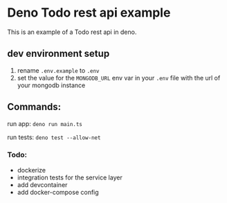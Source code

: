# Deno Todo rest api example

This is an example of a Todo rest api in deno.

## dev environment setup

1. rename `.env.example` to `.env`
1. set the value for the `MONGODB_URL` env var in your `.env` file with the url of your mongodb instance


## Commands:

run app: `deno run main.ts`

run tests: `deno test --allow-net`



### Todo:

* dockerize
* integration tests for the service layer
* add devcontainer
* add docker-compose config

